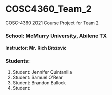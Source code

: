 # COSC4360_Team_2
COSC-4360 2021 Course Project for Team 2

### School:  McMurry University, Abilene TX
#### Instructor: Mr. Rich Brozovic
### Students:
1. Student: Jennifer Quintanilla
2. Student: Samuel O'Rear
3. Student: Brandon Bullock
4. Student: 
